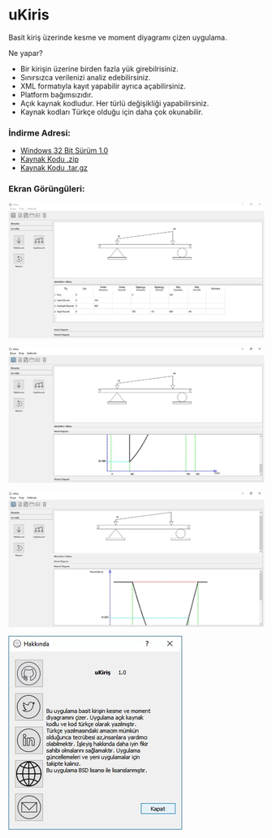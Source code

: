 # uKiris
Basit kiriş üzerinde kesme ve moment diyagramı çizen uygulama.

Ne yapar?
* Bir kirişin üzerine birden fazla yük girebilrisiniz.
* Sınırsızca verilenizi analiz edebilirsiniz.
* XML formatıyla kayıt yapabilir ayrıca açabilirsiniz.
* Platform bağımsızıdır. 
* Açık kaynak kodludur. Her türlü değişikliği yapabilirsiniz.
* Kaynak kodları Türkçe olduğu için daha çok okunabilir.

### İndirme Adresi:
* [Windows 32 Bit Sürüm 1.0](https://github.com/rutku/uKiris/releases/download/1.0/uKiris32BitKurulum.exe)
* [Kaynak Kodu .zip](https://github.com/rutku/uKiris/archive/1.0.zip)
* [Kaynak Kodu .tar.gz](https://github.com/rutku/uKiris/archive/1.0.tar.gz)

### Ekran Görüngüleri:
![](https://raw.githubusercontent.com/rutku/uKiris/master/uKirisAnaEkran.JPG)

![](https://raw.githubusercontent.com/rutku/uKiris/master/uKirisKesmeDiyagrami.JPG)

![](https://raw.githubusercontent.com/rutku/uKiris/master/uKirisMomentDiyagrami.JPG)

![](https://raw.githubusercontent.com/rutku/uKiris/master/uKirisHakkinda.JPG)
